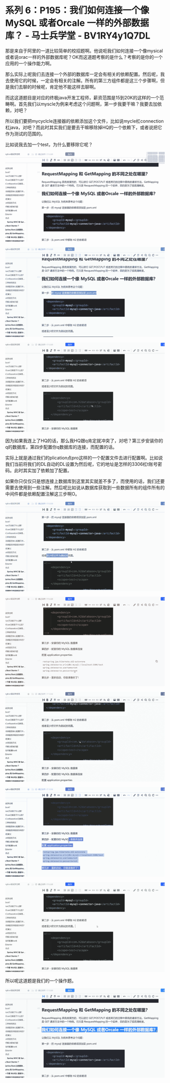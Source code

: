 # 系列 6：P195：我们如何连接一个像 MySQL 或者Orcale 一样的外部数据库？ - 马士兵学堂 - BV1RY4y1Q7DL

那是来自于阿里的一道比较简单的校招题啊。他说呃我们如何连接一个像mysical或者说orac一样的外部数据库呢？OK而这道题考察的是什么？考察的是你的一个应用的一个操作能力啊。

那么实际上呢我们去连接一个外部的数据库一定会有相关的依赖配置。然后呢，我去使用它的时候，一定会有相关的注解。所有的第三方组件都是这三个步骤啊，但是我们去聊的时候呢，肯定他不能这样去聊啊。

而这这道题目是对应的终极java开发工程师，薪资范围是15到20K的这样的一个范畴啊。首先我们以myscle为例来考虑这个问题啊，第一步我要干嘛？我要去加依赖，对吧？

所以我们要把mycyclcle连接器的依赖添加这个文件，比如说mycle杠connection杠java，对吧？而此时其实我们是要去干嘛移除掉HQ的一个依赖下，或者说把它作为测试的范围的。

比如说我去加一个test，为什么要移除它呢？

![](img/c9580d3f3ac152dc871793ddd73de82b_1.png)

![](img/c9580d3f3ac152dc871793ddd73de82b_2.png)

![](img/c9580d3f3ac152dc871793ddd73de82b_3.png)

因为如果我连上了HQ的话，那么我HQ跟q肯定就冲突了，对吧？第三步安装你的q的数据库，第四步配置你q数据库的连接，而配置的话。

实际上就是通过我们的plication点pro这样的一个配置文件去进行配置啊。比如说我们当前将我们的DL自动的DL设置为然后呢，它的地址是怎样的3306杠t账号密码。此时其实加了依赖加了配置。

如果你只仅仅只是想连接上数据库到这里其实就差不多了，而使用的话，我们还要需要去使用到一些注解。然后呢比如说从数据库获取到一些数据所有的组件所有的中间件都是依赖配置注解这三步啊O。



![](img/c9580d3f3ac152dc871793ddd73de82b_5.png)

![](img/c9580d3f3ac152dc871793ddd73de82b_6.png)

![](img/c9580d3f3ac152dc871793ddd73de82b_7.png)

![](img/c9580d3f3ac152dc871793ddd73de82b_8.png)

![](img/c9580d3f3ac152dc871793ddd73de82b_9.png)

所以呢这道题是我们的一个操作题。

![](img/c9580d3f3ac152dc871793ddd73de82b_11.png)